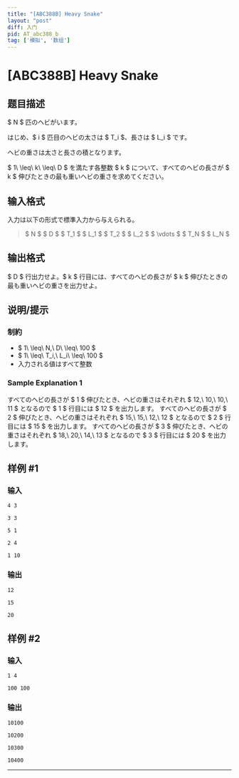 ```yaml
---
title: "[ABC388B] Heavy Snake"
layout: "post"
diff: 入门
pid: AT_abc388_b
tag: ['模拟', '数组']
---
```


# [ABC388B] Heavy Snake

## 题目描述

[problemUrl]: https://atcoder.jp/contests/abc388/tasks/abc388_b

$ N $ 匹のヘビがいます。

はじめ、$ i $ 匹目のヘビの太さは $ T_i $、長さは $ L_i $ です。

ヘビの重さは太さと長さの積となります。

$ 1\ \leq\ k\ \leq\ D $ を満たす各整数 $ k $ について、すべてのヘビの長さが $ k $ 伸びたときの最も重いヘビの重さを求めてください。

## 输入格式

入力は以下の形式で標準入力から与えられる。

> $ N $ $ D $ $ T_1 $ $ L_1 $ $ T_2 $ $ L_2 $ $ \vdots $ $ T_N $ $ L_N $

## 输出格式

$ D $ 行出力せよ。$ k $ 行目には、すべてのヘビの長さが $ k $ 伸びたときの最も重いヘビの重さを出力せよ。

## 说明/提示

### 制約

- $ 1\ \leq\ N,\ D\ \leq\ 100 $
- $ 1\ \leq\ T_i,\ L_i\ \leq\ 100 $
- 入力される値はすべて整数
 
### Sample Explanation 1

すべてのヘビの長さが $ 1 $ 伸びたとき、ヘビの重さはそれぞれ $ 12,\ 10,\ 10,\ 11 $ となるので $ 1 $ 行目には $ 12 $ を出力します。 すべてのヘビの長さが $ 2 $ 伸びたとき、ヘビの重さはそれぞれ $ 15,\ 15,\ 12,\ 12 $ となるので $ 2 $ 行目には $ 15 $ を出力します。 すべてのヘビの長さが $ 3 $ 伸びたとき、ヘビの重さはそれぞれ $ 18,\ 20,\ 14,\ 13 $ となるので $ 3 $ 行目には $ 20 $ を出力します。

## 样例 #1

### 输入

```
4 3

3 3

5 1

2 4

1 10
```

### 输出

```
12

15

20
```

## 样例 #2

### 输入

```
1 4

100 100
```

### 输出

```
10100

10200

10300

10400
```



---

